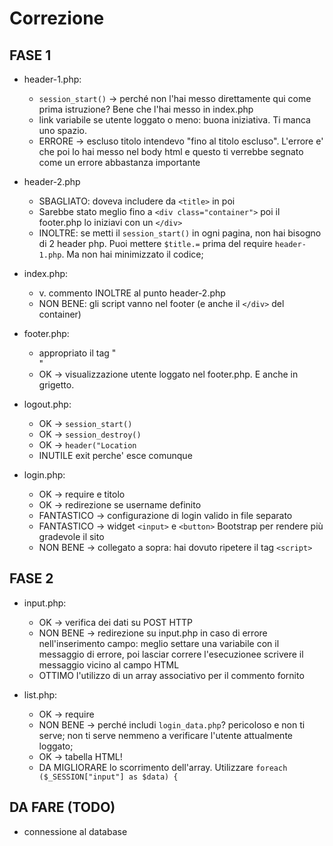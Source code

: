 # Correzione

## FASE 1

* header-1.php:
    * `session_start()` -> perché non l'hai messo direttamente qui come prima istruzione? Bene che l'hai messo in index.php
    * link variabile se utente loggato o meno: buona iniziativa. Ti manca uno spazio.
    * ERRORE -> escluso titolo intendevo "fino al titolo escluso". L'errore e' che poi lo hai messo nel body html e questo ti verrebbe segnato come un errore abbastanza importante

* header-2.php
    * SBAGLIATO: doveva includere da `<title>` in poi
    * Sarebbe stato meglio fino a `<div class="container">` poi il footer.php lo iniziavi con un `</div>`
    * INOLTRE: se metti il `session_start()` in ogni pagina, non hai bisogno di 2 header php. Puoi mettere `$title.=` prima del require `header-1.php`. Ma non hai minimizzato il codice;

* index.php:
    * v. commento INOLTRE al punto header-2.php
    * NON BENE: gli script vanno nel footer (e anche il `</div>` del container)

* footer.php:
    * appropriato il tag "<footer>"
    * OK -> visualizzazione utente loggato nel footer.php. E anche in grigetto.


* logout.php:
    * OK -> `session_start()`
    * OK -> `session_destroy()`
    * OK -> `header("Location`
    * INUTILE exit perche' esce comunque

* login.php:
    * OK -> require e titolo
    * OK -> redirezione se username definito
    * FANTASTICO -> configurazione di login valido in file separato
    * FANTASTICO -> widget `<input>` e `<button>` Bootstrap per rendere più gradevole il sito
    * NON BENE -> collegato a sopra: hai dovuto ripetere il tag `<script>`


## FASE 2

* input.php:
    * OK -> verifica dei dati su POST HTTP
    * NON BENE -> redirezione su input.php in caso di errore nell'inserimento campo: meglio settare una variabile con il messaggio di errore, poi lasciar correre l'esecuzionee scrivere il messaggio vicino al campo HTML
    * OTTIMO l'utilizzo di un array associativo per il commento fornito

* list.php:
    * OK -> require
    * NON BENE -> perché includi `login_data.php`? pericoloso e non ti serve; non ti serve nemmeno a verificare l'utente attualmente loggato;
    * OK -> tabella HTML!
    * DA MIGLIORARE lo scorrimento dell'array. Utilizzare `foreach ($_SESSION["input"] as $data) {`

## DA FARE (TODO)

* connessione al database
